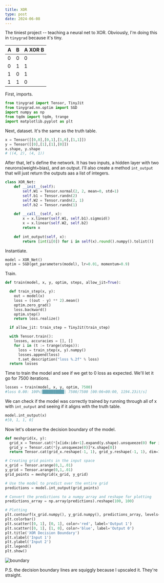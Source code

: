 ```yaml
---
title: XOR
type: post
date: 2024-06-08
---
```


The tiniest project -- teaching a neural net to XOR. 
Obviously, I'm doing this in `tinygrad` because it's tiny.

| A | B | A XOR B |
|---|---|---------|
| 0 | 0 |    0    |
| 0 | 1 |    1    |
| 1 | 0 |    1    |
| 1 | 1 |    0    |

First, imports.

```python
from tinygrad import Tensor, TinyJit
from tinygrad.nn.optim import SGD
import numpy as np
from tqdm import tqdm, trange
import matplotlib.pyplot as plt
```

Next, dataset. It's the same as the truth table.

```python
x = Tensor([[0,0],[0,1],[1,0],[1,1]])
y = Tensor([[0],[1],[1],[0]])
x.shape, y.shape
# ((4, 2), (4, 1))
```

After that, let's define the network. It has two inputs, a hidden layer with two neurons(weight+bias), and an output. I'll also create a method `int_output` that will just return the outputs aas a list of integers.

```python
class XOR_Net:
    def __init__(self):
        self.W1 = Tensor.normal(2, 2, mean=0, std=1)
        self.b1 = Tensor.randn(2)
        self.W2 = Tensor.randn(2, 1)
        self.b2 = Tensor.randn(1)
    
    def __call__(self, x):
        x = x.linear(self.W1, self.b1).sigmoid()
        x = x.linear(self.W2, self.b2)
        return x
    
    def int_output(self, x):
        return [int(i[0]) for i in self(x).round().numpy().tolist()]
```

Instantiate.

```python
model = XOR_Net()
optim = SGD(get_parameters(model), lr=0.01, momentum=0.9)
```

Train.

```python
def train(model, x, y, optim, steps, allow_jit=True):

  def train_step(x, y):
    out = model(x)
    loss = ((out - y) ** 2).mean()
    optim.zero_grad()
    loss.backward()
    optim.step()
    return loss.realize()

  if allow_jit: train_step = TinyJit(train_step)

  with Tensor.train():
    losses, accuracies = [], []
    for i in (t := trange(steps)):
      loss = train_step(x, y).numpy()
      losses.append(loss)
      t.set_description("loss %.2f" % loss)
  return losses
```

Time to train the model and see if we get to 0 loss as expected. We'll let it go for 7500 iterations.

```python
losses = train(model, x, y, optim, 7500)
#loss 0.00: 100%|██████████| 7500/7500 [00:06<00:00, 1194.23it/s]
```

We can check if the model was correctly trained by running through all of x with `int_output` and seeing if it aligns with the truth table.

```python
model.int_output(x)
#[0, 1, 1, 0]
```

Now let's observe the decision boundary of the model.

```python
def meshgrid(x, y):
  grid_x = Tensor.cat(*[x[idx:idx+1].expand(y.shape).unsqueeze(0) for idx in range(x.shape[0])])
  grid_y = Tensor.cat(*[y.unsqueeze(0)]*x.shape[0])
  return Tensor.cat(grid_x.reshape(-1, 1), grid_y.reshape(-1, 1), dim=1)

# Creating grid points in the input space
x_grid = Tensor.arange(0,1,.01)
y_grid = Tensor.arange(0,1,.01)
grid_points = meshgrid(x_grid, y_grid)

# Use the model to predict over the entire grid
predictions = model.int_output(grid_points)

# Convert the predictions to a numpy array and reshape for plotting
predictions_array = np.array(predictions).reshape(100, 100)

# Plotting
plt.contourf(x_grid.numpy(), y_grid.numpy(), predictions_array, levels=[0, 0.5, 1], cmap='RdGy')
plt.colorbar()
plt.scatter([0, 1], [0, 1], color='red', label='Output 1')
plt.scatter([0, 1], [1, 0], color='blue', label='Output 0')
plt.title('XOR Decision Boundary')
plt.xlabel('Input 1')
plt.ylabel('Input 2')
plt.legend()
plt.show()
```

![boundary](/boundary.png)

P.S. the decision boundary lines are squiggly because I upscaled it. They're straight.
